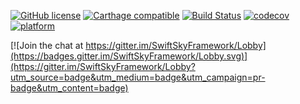 [![GitHub license](https://img.shields.io/badge/license-MIT-lightgrey.svg)](https://raw.githubusercontent.com/appcompany/SwiftSky/master/LICENSE)
[![Carthage compatible](https://img.shields.io/badge/carthage-compatible-4BC51D.svg?style=flat)](https://github.com/Carthage/Carthage)
[![Build Status](https://travis-ci.org/appcompany/SwiftSky.svg?branch=master)](https://travis-ci.org/appcompany/SwiftSky)
[![codecov](https://codecov.io/gh/appcompany/SwiftSky/branch/master/graph/badge.svg)](https://codecov.io/gh/appcompany/SwiftSky)
[![platform](https://img.shields.io/cocoapods/p/SwiftSky.svg)]()

[![Join the chat at https://gitter.im/SwiftSkyFramework/Lobby](https://badges.gitter.im/SwiftSkyFramework/Lobby.svg)](https://gitter.im/SwiftSkyFramework/Lobby?utm_source=badge&utm_medium=badge&utm_campaign=pr-badge&utm_content=badge)